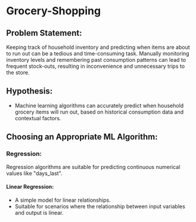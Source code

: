 # Grocery-Shopping

## Problem Statement:
Keeping track of household inventory and predicting when items are about to run out can be a tedious and time-consuming task. Manually monitoring inventory levels and remembering past consumption patterns can lead to frequent stock-outs, resulting in inconvenience and unnecessary trips to the store.

## Hypothesis:
- Machine learning algorithms can accurately predict when household grocery items will run out, based on historical consumption data and contextual factors.

## Choosing an Appropriate ML Algorithm:

### Regression:
Regression algorithms are suitable for predicting continuous numerical values like "days_last".

#### Linear Regression:
- A simple model for linear relationships.
- Suitable for scenarios where the relationship between input variables and output is linear.

